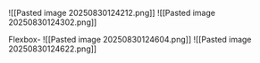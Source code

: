 ![[Pasted image 20250830124212.png]]
![[Pasted image 20250830124302.png]]

Flexbox-
![[Pasted image 20250830124604.png]]
![[Pasted image 20250830124622.png]]